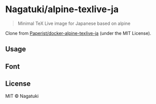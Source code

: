 # Nagatuki/alpine-texlive-ja

<!-- [![Docker Automated build](https://img.shields.io/docker/automated/paperist/alpine-texlive-ja.svg)](https://hub.docker.com/r/paperist/alpine-texlive-ja/) -->
<!-- [![Docker Image Size](https://images.microbadger.com/badges/image/paperist/alpine-texlive-ja.svg)](https://microbadger.com/images/paperist/alpine-texlive-ja "Get your own image badge on microbadger.com") -->
<!-- [![standard-readme compliant](https://img.shields.io/badge/standard--readme-OK-green.svg)](https://github.com/RichardLitt/standard-readme) -->

> Minimal TeX Live image for Japanese based on alpine

Clone from [Paperist/docker-alpine-texlive-ja](https://github.com/Paperist/docker-alpine-texlive-ja) \(under the MIT License\).

<!-- ## Table of Contents

- [Install](#install)
- [Usage](#usage)
- [Contribute](#contribute)
- [License](#license)

## Install

```bash
docker pull paperist/alpine-texlive-ja
```

## Contribute

PRs accepted. -->

## Usage

<!-- ```bash
$ docker run --rm -it -v $PWD:/workdir paperist/alpine-texlive-ja
$ latexmk -C main.tex && latexmk main.tex && latexmk -c main.tex
``` -->


## Font

## License

MIT © Nagatuki



